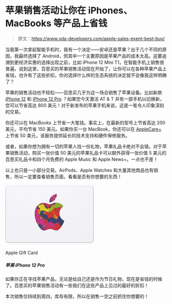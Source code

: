 # 苹果销售活动让你在 iPhones、MacBooks 等产品上省钱

> 原文：<https://www.xda-developers.com/apple-sales-event-best-buy/>

当我第一次拿起智能手机时，我有一个决定——安卓还是苹果？出于几个不同的原因，我最终选择了 Android，但其中一个主要原因是苹果产品的成本太高。这要追溯到更经济实惠的选择出现之前，比如 iPhone 12 Mini T1，在智能手机上销售很普遍。说到这里，百思买的苹果销售活动现在开始了，让你可以在各种苹果产品上省钱。也许有了这些折扣，你对选择什么样的生态系统的决定就不会像我这样明确了？

苹果的销售活动也不轻松——百思买几乎为这一场合销售了苹果设备。比如新款 [iPhone 12](https://shop-links.co/1725883186447544467?u1=18d6b8c5-811b-4295-978b-2a64eae14ce0) 和 [iPhone 12 Pro](https://shop-links.co/1725883186544574630?u1=6936f275-30f7-4d88-892a-2ada8a6acee3) ？如果您今天激活 AT & T 并有一部手机以旧换新，您可以节省高达 800 美元！对于新发布的苹果手机来说，这是一笔令人印象深刻的交易。

你还可以在 MacBooks 上节省一大笔钱。事实上，在最新的型号上节省高达 200 美元，平均节省 150 美元。如果你买一台 MacBook，你还可以在 [AppleCare+](https://shop-links.co/1725883187190687462?u1=99636cb6-aa34-46a9-8058-467f23fe0208) 上节省 50 美元，该服务提供延长的技术支持和硬件保修服务。

或者，如果你想为拥有一切的苹果人找一份礼物，苹果礼品卡绝对不会错。对于苹果销售活动，购买一张价值 50 美元的苹果礼品卡可以额外获得一张价值 5 美元的百思买礼品卡和四个月免费的 Apple Music 和 Apple News+。一点也不差！

以上也只是一小部分交易。AirPods、Apple Watches 和大量其他商品也有销售，所以一定要查看销售页面，看看是否有你想要的东西！

 <picture>![The Apple Gift Card is a versatile present that can cost as little as $25\. Your friends and family will be able to spend it however they want inside the Apple ecosystem, whether on hardware or software.](img/03054d9c4c269b58783da1387b3777aa.png)</picture> 

Apple Gift Card

##### 苹果 iPhone 12 Pro

如果你正在寻找苹果产品，无论是给自己还是作为节日礼物，现在是省钱的时候了。百思买的苹果销售活动有一些我们在这些产品上见过的最好的折扣！

本次销售仅持续到周四，库存有限，所以在销售一空之前抓住你想要的！